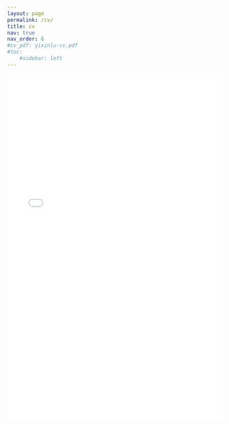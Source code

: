 ```yaml
---
layout: page
permalink: /cv/
title: cv
nav: true
nav_order: 6
#cv_pdf: yixinlu-cv.pdf
#toc: 
    #sidebar: left
---
```


<iframe src="/assets/pdf/yixinlu-cv.pdf" width="100%" height="800" frameborder="no" border="0" marginwidth="0" marginheight="0"></iframe>

